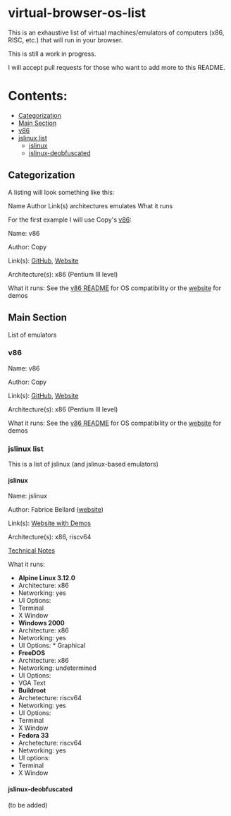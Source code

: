 # virtual-browser-os-list

This is an exhaustive list of virtual machines/emulators of computers (x86, RISC, etc.) that will run in your browser.

This is still a work in progress.

I will accept pull requests for those who want to add more to this README.

# Contents:

* [Categorization](#categorization)
* [Main Section](#main-section)
* [v86](#v86)
* [jslinux list](#jslinux-list)
  * [jslinux](#jslinux)
  * [jslinux-deobfuscated](#jslinux-deobfuscated)

## Categorization

A listing will look something like this:

Name
Author
Link(s)
architectures emulates
What it runs

For the first example I will use Copy's [v86](https://github.com/copy/v86):

Name: v86

Author: Copy

Link(s): [GitHub](https://github.com/copy/v86), [Website](https://copy.sh/v86)

Architecture(s): x86 (Pentium III level)

What it runs: See the [v86 README](https://github.com/copy/v86/blob/master/Readme.md) for OS compatibility or the [website](https://copy.sh/v86) for demos

## Main Section

List of emulators

### v86

Name: v86

Author: Copy

Link(s): [GitHub](https://github.com/copy/v86), [Website](https://copy.sh/v86)

Architecture(s): x86 (Pentium III level)

What it runs: See the [v86 README](https://github.com/copy/v86/blob/master/Readme.md) for OS compatibility or the [website](https://copy.sh/v86) for demos

### jslinux list

This is a list of jslinux (and jslinux-based emulators)

#### jslinux

Name: jslinux

Author: Fabrice Bellard ([website](https://bellard.org))

Link(s): [Website with Demos](https://bellard.org/jslinux)

Architecture(s): x86, riscv64

[Technical Notes](https://bellard.org/jslinux/tech.html)

What it runs: 
 * **Alpine Linux 3.12.0**
  * Architecture: x86
  * Networking: yes
  * UI Options:
   * Terminal
   * X Window
 * **Windows 2000**
  * Architecture: x86
   * Networking: yes
   * UI Options:
    * Graphical
 * **FreeDOS**
  * Architecture: x86
  * Networking: undetermined
  * UI Options:
   * VGA Text
 * **Buildroot**
  * Archetecture: riscv64
  * Networking: yes
  * UI Options:
   * Terminal
   * X Window
 * **Fedora 33**
  * Archetecture: riscv64
  * Networking: yes
  * UI options:
   * Terminal
   * X Window

#### jslinux-deobfuscated

(to be added)

